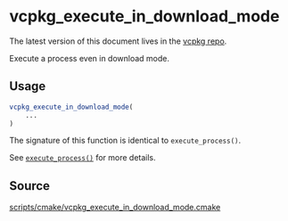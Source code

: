 # vcpkg_execute_in_download_mode

The latest version of this document lives in the [vcpkg repo](https://github.com/Microsoft/vcpkg/blob/master/docs/maintainers/vcpkg_execute_in_download_mode.md).

Execute a process even in download mode.

## Usage
```cmake
vcpkg_execute_in_download_mode(
    ...
)
```

The signature of this function is identical to `execute_process()`.

See [`execute_process()`] for more details.

[`execute_process()`]: https://cmake.org/cmake/help/latest/command/execute_process.html

## Source
[scripts/cmake/vcpkg\_execute\_in\_download\_mode.cmake](https://github.com/Microsoft/vcpkg/blob/master/scripts/cmake/vcpkg_execute_in_download_mode.cmake)
